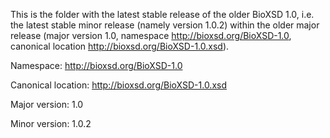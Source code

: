 This is the folder with the latest stable release of the older BioXSD 1.0, i.e. the latest stable minor release (namely version 1.0.2) within the older major release (major version 1.0, namespace http://bioxsd.org/BioXSD-1.0, canonical location http://bioxsd.org/BioXSD-1.0.xsd).


Namespace: http://bioxsd.org/BioXSD-1.0

Canonical location: http://bioxsd.org/BioXSD-1.0.xsd

Major version: 1.0

Minor version: 1.0.2